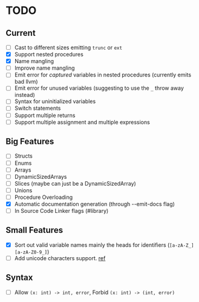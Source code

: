 
# TODO

## Current
- [ ] Cast to different sizes emitting `trunc` or `ext`
- [x] Support nested procedures
- [x] Name mangling
- [ ] Improve name mangling
- [ ] Emit error for _captured_ variables in nested procedures (currently emits bad llvm)
- [ ] Emit error for unused variables (suggesting to use the `_` throw away instead)
- [ ] Syntax for uninitialized variables
- [ ] Switch statements
- [ ] Support multiple returns
- [ ] Support multiple assignment and multiple expressions

## Big Features
- [ ] Structs
- [ ] Enums
- [ ] Arrays
- [ ] DynamicSizedArrays
- [ ] Slices (maybe can just be a DynamicSizedArray)
- [ ] Unions
- [ ] Procedure Overloading
- [x] Automatic documentation generation (through --emit-docs flag)
- [ ] In Source Code Linker flags (#library)

## Small Features
- [x] Sort out valid variable names mainly the heads for identifiers (`[a-zA-Z_][a-zA-Z0-9_]`)
- [ ] Add unicode characters support. [ref](https://developer.apple.com/library/ios/documentation/Swift/Conceptual/Swift_Programming_Language/LexicalStructure.html)

## Syntax
- [ ] Allow `(x: int) -> int, error`, Forbid `(x: int) -> (int, error)`
